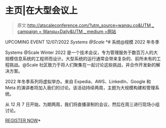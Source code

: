 # 主页|在大型会议上

> 原文:[http://atscaleconference.com/?utm_source=wanqu.co&UTM _ campaign = Wanqu+Daily&UTM _ medium =网站](http://atscaleconference.com/?utm_source=wanqu.co&utm_campaign=Wanqu+Daily&utm_medium=website)

UPCOMING EVENT 12/07/2022 *Systems @Scale* *# 系统@规模 2022 年冬季

Systems @Scale Winter 2022 是一个技术会议，专为管理服务于数百万人的大规模信息系统的工程师而设计。大型系统的运行通常会带来复杂的、前所未有的工程挑战。@Scale 社区致力于将人们聚集在一起讨论这些挑战，并合作开发新的解决方案。

2022 年冬季系列将虚拟举办。来自 Expedia、AWS、LinkedIn、Google 和 Meta 的演讲者将加入我们的讨论。该活动持续两周，主题为大规模构建和管理系统。

从 12 月 7 日开始，为期两周，我们将直播录制的会议，然后在周三进行现场小组讨论。

[REGISTER NOW](https://atscaleconference.com/events/systems-scale-winter-2022/)*